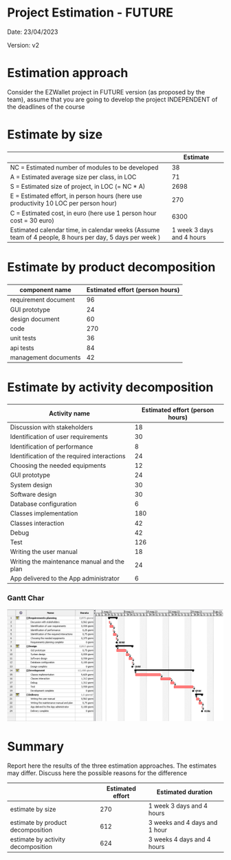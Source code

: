 # Project Estimation - FUTURE
Date: 23/04/2023

Version: v2


# Estimation approach
Consider the EZWallet  project in FUTURE version (as proposed by the team), assume that you are going to develop the project INDEPENDENT of the deadlines of the course
# Estimate by size 
### 
|             | Estimate                        |             
| ----------- | ------------------------------- |  
| NC =  Estimated number of modules to be developed   |             38                |             
|  A = Estimated average size per class, in LOC       |           71                 | 
| S = Estimated size of project, in LOC (= NC * A) | 2698  |
| E = Estimated effort, in person hours (here use productivity 10 LOC per person hour)  |        270             |   
| C = Estimated cost, in euro (here use 1 person hour cost = 30 euro) | 6300 | 
| Estimated calendar time, in calendar weeks (Assume team of 4 people, 8 hours per day, 5 days per week ) |        1 week 3 days and 4 hours         |               

# Estimate by product decomposition
### 
|         component name    | Estimated effort (person hours)   |             
| ----------- | ------------------------------- | 
| requirement document    | 96 |
| GUI prototype | 24 |
| design document | 60 |
| code | 270 |
| unit tests | 36 |
| api tests | 84 |
| management documents  | 42 |



# Estimate by activity decomposition
### 
|         Activity name    | Estimated effort (person hours)   |             
| ----------- | ------------------------------- | 
| Discussion with stakeholders| 18 |
| Identification of user requirements | 30 |
| Identification  of performance | 8 |
| Identification of the required interactions| 24 |
| Choosing the needed equipments | 12 |
| GUI prototype | 24 | 
| System design | 30   |
| Software design | 30 |
| Database configuration | 6 |
| Classes implementation | 180 |
| Classes interaction | 42 |
| Debug | 42 |
| Test  | 126 |
| Writing the user manual | 18 |
| Writing the maintenance manual and the plan | 24 |
| App delivered to the App administrator | 6 |

### Gantt Char

![alt text for screen readers]( ./img_v2/Gantt_Estimation_V2.png "Gantt chart")


# Summary

Report here the results of the three estimation approaches. The  estimates may differ. Discuss here the possible reasons for the difference

|             | Estimated effort                        |   Estimated duration |          
| ----------- | ------------------------------- | ---------------|
| estimate by size | 270 | 1 week 3 days and 4 hours |
| estimate by product decomposition | 612 | 3 weeks and 4 days and 1 hour |
| estimate by activity decomposition | 624 | 3 weeks 4 days and 4 hours |




